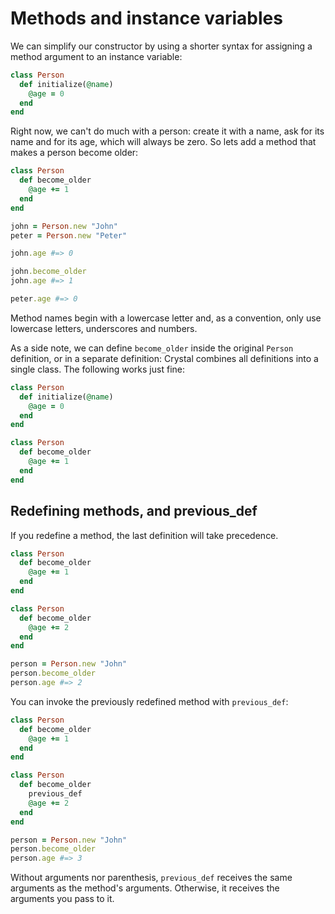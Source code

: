 # Methods and instance variables

We can simplify our constructor by using a shorter syntax for assigning a method argument to an instance variable:

```ruby
class Person
  def initialize(@name)
    @age = 0
  end
end
```

Right now, we can't do much with a person: create it with a name, ask for its name and for its age, which will always be zero. So lets add a method that makes a person become older:

```ruby
class Person
  def become_older
    @age += 1
  end
end

john = Person.new "John"
peter = Person.new "Peter"

john.age #=> 0

john.become_older
john.age #=> 1

peter.age #=> 0
```

Method names begin with a lowercase letter and, as a convention, only use lowercase letters, underscores and numbers.

As a side note, we can define `become_older` inside the original `Person` definition, or in a separate definition: Crystal combines all definitions into a single class. The following works just fine:

```ruby
class Person
  def initialize(@name)
    @age = 0
  end
end

class Person
  def become_older
    @age += 1
  end
end
```

## Redefining methods, and previous_def

If you redefine a method, the last definition will take precedence.

```ruby
class Person
  def become_older
    @age += 1
  end
end

class Person
  def become_older
    @age += 2
  end
end

person = Person.new "John"
person.become_older
person.age #=> 2
```

You can invoke the previously redefined method with `previous_def`:

```ruby
class Person
  def become_older
    @age += 1
  end
end

class Person
  def become_older
    previous_def
    @age += 2
  end
end

person = Person.new "John"
person.become_older
person.age #=> 3
```

Without arguments nor parenthesis, `previous_def` receives the same arguments as the method's arguments. Otherwise, it receives the arguments you pass to it.

